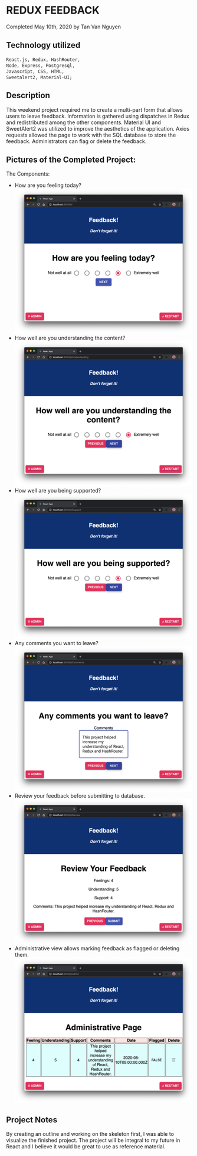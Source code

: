 # REDUX FEEDBACK

Completed May 10th, 2020
by Tan Van Nguyen

## Technology utilized

    React.js, Redux, HashRouter, 
    Node, Express, Postgresql,
    Javascript, CSS, HTML, 
    Sweetalert2, Material-UI;

## Description

This weekend project required me to create a multi-part form that allows users to leave feedback.  Information is gathered using dispatches in Redux and redistributed among the other components.  Material UI and SweetAlert2 was utilized to improve the aesthetics of the application.  Axios requests allowed the page to work with the SQL database to store the feedback.  Administrators can flag or delete the feedback.

## Pictures of the Completed Project:

The Components:
- How are you feeling today?
![feeling](example/project1.png)
- How well are you understanding the content?
![understanding](example/project2.png)
- How well are you being supported?
![support](example/project3.png)
- Any comments you want to leave?
![comments](example/project4.png)
- Review your feedback before submitting to database.
![review](example/project5.png)
- Administrative view allows marking feedback as flagged or deleting them.
![admin](example/project6.png)

## Project Notes

By creating an outline and working on the skeleton first, I was able to visualize the finished project.  The project will be integral to my future in React and I believe it would be great to use as reference material.